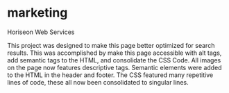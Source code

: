 # marketing

Horiseon Web Services

This project was designed to make this page better optimized for search results.
This was accomplished by make this page accessible with alt tags, add semantic tags to the HTML, and consolidate the CSS Code.
All images on the page now features descriptive tags.
Semantic elements were added to the HTML in the header and footer.
The CSS featured many repetitive lines of code, these all now been consolidated to singular lines.  
